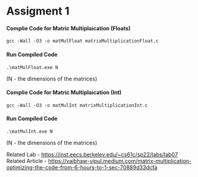 # Assigment 1

#### Complie Code for Matric Multiplaication (Floats)
```gcc -Wall -O3 -o matMulFloat matrixMultiplicationFloat.c```

#### Run Compiled Code
```.\matMulFloat.exe N``` 

(N - the dimensions of the matrices)

#### Complie Code for Matric Multiplaication (Int)
```gcc -Wall -O3 -o matMulInt matrixMultiplicationInt.c```

#### Run Compiled Code
```.\matMulInt.exe N```

(N - the dimensions of the matrices)

Related Lab - https://inst.eecs.berkeley.edu/~cs61c/sp22/labs/lab07
Related Article - https://vaibhaw-vipul.medium.com/matrix-multiplication-optimizing-the-code-from-6-hours-to-1-sec-70889d33dcfa
